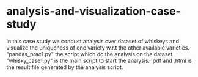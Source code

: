 # analysis-and-visualization-case-study

In this case study we conduct analysis over dataset of whiskeys and visualize the uniqueness of one variety w.r.t the other
available varieties.
"pandas_prac1.py" the script which do the analysis on the dataset
"whisky_case1.py" is the main script to start the analysis.
.pdf and .html is the result file generated by the analysis script.
